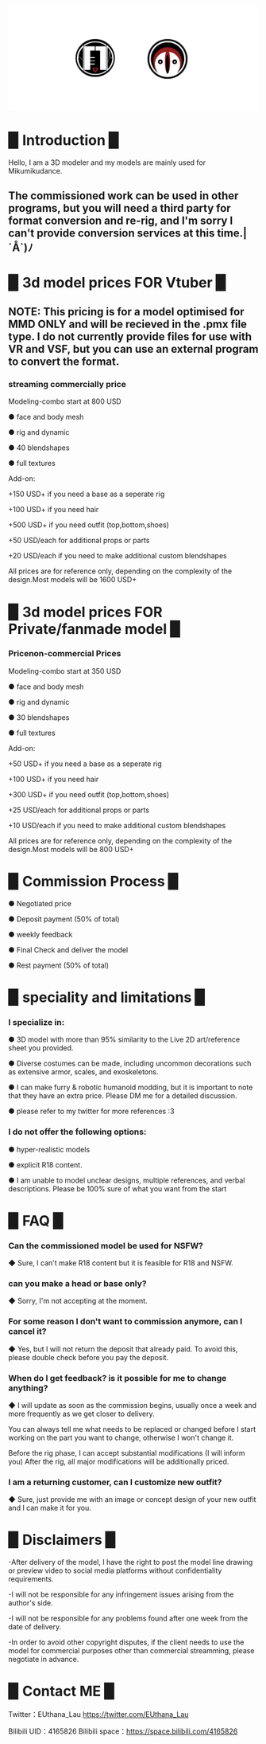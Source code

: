 
![](image/pro.png)



# ▉ Introduction ▉  

Hello, I am a 3D modeler and my models are mainly used for Mikumikudance.

## The commissioned work can be used in other programs, but you will need a third party for format conversion and re-rig, and I'm sorry I can't provide conversion services at this time.|´Å`)ﾉ 


# ▉ 3d model prices FOR Vtuber ▉  


## NOTE: This pricing is for a model optimised for MMD ONLY and will be recieved in the .pmx file type. I do not currently provide files for use with VR and VSF, but you can use an external program to convert the format.


### streaming commercially price 

Modeling-combo start at 800 USD

● face and body mesh

● rig and dynamic

● 40 blendshapes

● full textures

Add-on:

+150 USD+ if you need a base as a seperate rig

+100 USD+ if you need hair

+500 USD+ if you need outfit (top,bottom,shoes)

+50 USD/each for additional props or parts

+20 USD/each if you need to make additional custom blendshapes

All prices are for reference only, depending on the complexity of the design.Most models will be 1600 USD+



# ▉ 3d model prices FOR Private/fanmade model ▉  

### Pricenon-commercial Prices

Modeling-combo start at 350 USD

● face and body mesh

● rig and dynamic

● 30 blendshapes

● full textures

Add-on:

+50 USD+ if you need a base as a seperate rig

+100 USD+ if you need hair

+300 USD+ if you need outfit (top,bottom,shoes)

+25 USD/each for additional props or parts

+10 USD/each if you need to make additional custom blendshapes

All prices are for reference only, depending on the complexity of the design.Most models will be 800 USD+

# ▉ Commission Process ▉  

● Negotiated price

● Deposit payment (50% of total)

● weekly feedback

● Final Check and deliver the model

● Rest payment (50% of total)


# ▉ speciality and limitations ▉  

### I specialize in:

● 3D model with more than 95% similarity to the Live 2D art/reference sheet you provided.

● Diverse costumes can be made, including uncommon decorations such as extensive armor, scales, and exoskeletons.

● I can make furry & robotic humanoid modding, but it is important to note that they have an extra price. Please DM me for a detailed discussion.

● please refer to my twitter for more references :3

### I do not offer the following options:

● hyper-realistic models

● explicit R18 content.

● I am unable to model unclear designs, multiple references, and verbal descriptions. Please be 100% sure of what you want from the start

# ▉ FAQ ▉ 

###  Can the commissioned model be used for NSFW?

◆ Sure, I can't make R18 content but it is feasible for R18 and NSFW.

###  can you make a head or base only?

◆ Sorry, I'm not accepting at the moment.

### For some reason I don't want to commission anymore, can I cancel it?

◆ Yes, but I will not return the deposit that already paid. To avoid this, please double check before you pay the deposit.

### When do I get feedback? is it possible for me to change anything?

◆ I will update as soon as the commission begins, usually once a week and more frequently as we get closer to delivery.

You can always tell me what needs to be replaced or changed before I start working on the part you want to change, otherwise I won't change it.

Before the rig phase, I can accept substantial modifications (I will inform you) After the rig, all major modifications will be additionally priced.

### I am a returning customer, can I customize new outfit?

◆ Sure, just provide me with an image or concept design of your new outfit and I can make it for you.


# ▉ Disclaimers ▉  

-After delivery of the model, I have the right to post the model line drawing or preview video to social media platforms without confidentiality requirements.

-I will not be responsible for any infringement issues arising from the author's side.

-I will not be responsible for any problems found after one week from the date of delivery.

-In order to avoid other copyright disputes, if the client needs to use the model for commercial purposes other than commercial streamming, please negotiate in advance.

# ▉ Contact ME ▉  

Twitter：EUthana_Lau  https://twitter.com/EUthana_Lau

Bilibili UID：4165826  Bilibili space：https://space.bilibili.com/4165826




